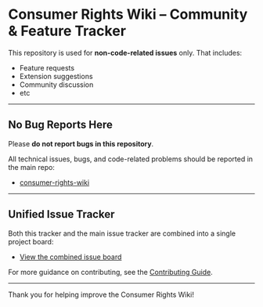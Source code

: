 # Consumer Rights Wiki – Community & Feature Tracker

This repository is used for **non-code-related issues** only. That includes:

- Feature requests
- Extension suggestions
- Community discussion
- etc

---

## No Bug Reports Here

Please **do not report bugs in this repository**.

All technical issues, bugs, and code-related problems should be reported in the main repo:

- [consumer-rights-wiki](https://github.com/Consumer-Rights-Wiki-Org/wiki)

---

## Unified Issue Tracker

Both this tracker and the main issue tracker are combined into a single project board:

- [View the combined issue board](https://github.com/orgs/Consumer-Rights-Wiki-Org/projects/1)

For more guidance on contributing, see the [Contributing Guide](https://github.com/Consumer-Rights-Wiki-Org/wiki/blob/main/CONTRIBUTING.md).

---

Thank you for helping improve the Consumer Rights Wiki!
